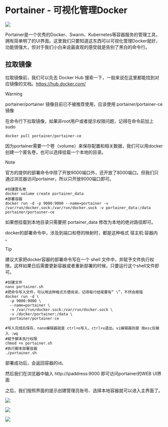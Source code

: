 # Portainer - 可视化管理Docker

![](https://pic.watercalmx.com/pic/01_homescreen-ce.png)

Portainer是一个优秀的Docker、Swarm、Kubernetes等容器服务的管理工具，拥有简单明了的UI界面。这里我们只要知道这东西可以可视化管理Docker就好，功能很强大，但对于我们小白来说最直观的感受就是告别了黑白的命令行。

## 拉取镜像

拉取镜像前，我们可以先去 Docker Hub 搜索一下，一般来说在这里都能找到对应镜像的文档。https://hub.docker.com/

> [!WARNING]
>
> portainer/portainer 镜像目前已不被推荐使用，应该使用 portainer/portainer-ce 镜像

在命令行下拉取镜像，如果非root用户或者提示权限问题，记得在命令前加上 sudo

```shell
docker pull portainer/portainer-ce
```

因为portainer需要一个卷（volume）来保存配置和相关数据，我们可以用docker创建一个匿名卷，也可以选择挂载一个本地的目录。

> [!NOTE]
>
> 官方的提供的部署命令中除了开放9000端口外，还开放了8000端口。但我们只通过浏览器访问portainer，所以只开放9000端口即可。

```shell
#创建匿名卷
docker volume create portainer_data
#部署容器
docker run -d -p 9000:9000 --name=portainer -v /var/run/docker.sock:/var/run/docker.sock -v portainer_data:/data portainer/portainer-ce  
```

如果想挂载到本地目录只需要把 portainer_data 修改为本地的绝对路径即可。

docker的部署命令中，涉及到端口和卷的映射时，都是这种格式  宿主机:容器内 。

> [!TIP]
>
> 建议大家把docker容器的部署命令写在一个 shell 文件中，并赋予文件执行权限。这样如果日后需要更新容器或者重新部署的时候，只要运行这个shell文件即可。

```shell
#创建文件
nano portainer.sh
#把命令写入文件，可以用这种格式方便阅读，记得每行结尾要有“ \”，不然会报错
docker run -d \
  -p 9000:9000 \
  --name=portainer \
  -v /var/run/docker.sock:/var/run/docker.sock \
  -v /docker/portainer:/data \
  portainer/portainer-ce

#写入完成后保存，nano编辑器就是 ctrl+o写入，ctrl+x退出。vi编辑器则是 按esc后输入 :wq 
#赋予脚本执行权限
chmod +x portainer.sh
#执行脚本部署容器
./portainer.sh
```

部署成功后，会返回容器的id。

然后我们在浏览器中输入 http://ipaddress:9000 即可访问portainer的WEB UI界面

之后，我们按照界面的提示创建管理员账号、选择本地容器就可以进入主界面了。

![](https://pic.watercalmx.com/pic/da42642a58ba578e328375288bfa6e03ca4ec828.png)

![](https://pic.watercalmx.com/pic/33acc03c5a71f9d31476351500484ce4b6a2a849.png)

![](https://pic.watercalmx.com/pic/0bc9f44e4f629bc42c74629b9360ab88358d0ccb.png)